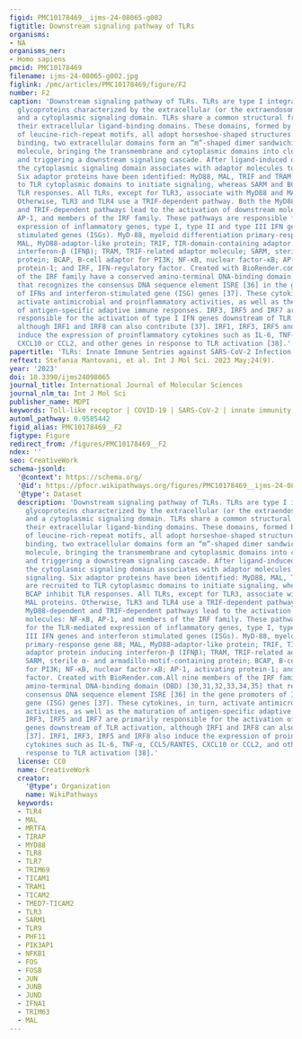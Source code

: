 ```yaml
---
figid: PMC10178469__ijms-24-08065-g002
figtitle: Downstream signaling pathway of TLRs
organisms:
- NA
organisms_ner:
- Homo sapiens
pmcid: PMC10178469
filename: ijms-24-08065-g002.jpg
figlink: /pmc/articles/PMC10178469/figure/F2
number: F2
caption: 'Downstream signaling pathway of TLRs. TLRs are type I integral membrane
  glycoproteins characterized by the extracellular (or the extraendosomal) domains
  and a cytoplasmic signaling domain. TLRs share a common structural framework in
  their extracellular ligand-binding domains. These domains, formed by varying numbers
  of leucine-rich-repeat motifs, all adopt horseshoe-shaped structures. After ligand
  binding, two extracellular domains form an “m”-shaped dimer sandwiching the ligand
  molecule, bringing the transmembrane and cytoplasmic domains into close proximity
  and triggering a downstream signaling cascade. After ligand-induced dimerization,
  the cytoplasmic signaling domain associates with adaptor molecules to transmit signaling.
  Six adaptor proteins have been identified: MyD88, MAL, TRIF and TRAM are recruited
  to TLR cytoplasmic domains to initiate signaling, whereas SARM and BCAP inhibit
  TLR responses. All TLRs, except for TLR3, associate with MyD88 and MAL proteins.
  Otherwise, TLR3 and TLR4 use a TRIF-dependent pathway. Both the MyD88-dependent
  and TRIF-dependent pathways lead to the activation of downstream molecules: NF-κB,
  AP-1, and members of the IRF family. These pathways are responsible for the TLR-mediated
  expression of inflammatory genes, type I, type II and type III IFN genes and interferon
  stimulated genes (ISGs). MyD-88, myeloid differentiation primary-response gene 88;
  MAL, MyD88-adaptor-like protein; TRIF, TIR-domain-containing adaptor protein inducing
  interferon-β (IFNβ); TRAM, TRIF-related adaptor molecule; SARM, sterile α- and armadillo-motif-containing
  protein; BCAP, B-cell adaptor for PI3K; NF-κB, nuclear factor-κB; AP-1, activating
  protein-1; and IRF, IFN-regulatory factor. Created with BioRender.com.All nine members
  of the IRF family have a conserved amino-terminal DNA-binding domain (DBD) [30,31,32,33,34,35]
  that recognizes the consensus DNA sequence element ISRE [36] in the gene promoters
  of IFNs and interferon-stimulated gene (ISG) genes [37]. These cytokines, in turn,
  activate antimicrobial and proinflammatory activities, as well as the maturation
  of antigen-specific adaptive immune responses. IRF3, IRF5 and IRF7 are primarily
  responsible for the activation of type I IFN genes downstream of TLR activation,
  although IRF1 and IRF8 can also contribute [37]. IRF1, IRF3, IRF5 and IRF8 also
  induce the expression of proinflammatory cytokines such as IL-6, TNF-α, CCL5/RANTES,
  CXCL10 or CCL2, and other genes in response to TLR activation [38].'
papertitle: 'TLRs: Innate Immune Sentries against SARS-CoV-2 Infection'
reftext: Stefania Mantovani, et al. Int J Mol Sci. 2023 May;24(9).
year: '2023'
doi: 10.3390/ijms24098065
journal_title: International Journal of Molecular Sciences
journal_nlm_ta: Int J Mol Sci
publisher_name: MDPI
keywords: Toll-like receptor | COVID-19 | SARS-CoV-2 | innate immunity | host genetics
automl_pathway: 0.9585442
figid_alias: PMC10178469__F2
figtype: Figure
redirect_from: /figures/PMC10178469__F2
ndex: ''
seo: CreativeWork
schema-jsonld:
  '@context': https://schema.org/
  '@id': https://pfocr.wikipathways.org/figures/PMC10178469__ijms-24-08065-g002.html
  '@type': Dataset
  description: 'Downstream signaling pathway of TLRs. TLRs are type I integral membrane
    glycoproteins characterized by the extracellular (or the extraendosomal) domains
    and a cytoplasmic signaling domain. TLRs share a common structural framework in
    their extracellular ligand-binding domains. These domains, formed by varying numbers
    of leucine-rich-repeat motifs, all adopt horseshoe-shaped structures. After ligand
    binding, two extracellular domains form an “m”-shaped dimer sandwiching the ligand
    molecule, bringing the transmembrane and cytoplasmic domains into close proximity
    and triggering a downstream signaling cascade. After ligand-induced dimerization,
    the cytoplasmic signaling domain associates with adaptor molecules to transmit
    signaling. Six adaptor proteins have been identified: MyD88, MAL, TRIF and TRAM
    are recruited to TLR cytoplasmic domains to initiate signaling, whereas SARM and
    BCAP inhibit TLR responses. All TLRs, except for TLR3, associate with MyD88 and
    MAL proteins. Otherwise, TLR3 and TLR4 use a TRIF-dependent pathway. Both the
    MyD88-dependent and TRIF-dependent pathways lead to the activation of downstream
    molecules: NF-κB, AP-1, and members of the IRF family. These pathways are responsible
    for the TLR-mediated expression of inflammatory genes, type I, type II and type
    III IFN genes and interferon stimulated genes (ISGs). MyD-88, myeloid differentiation
    primary-response gene 88; MAL, MyD88-adaptor-like protein; TRIF, TIR-domain-containing
    adaptor protein inducing interferon-β (IFNβ); TRAM, TRIF-related adaptor molecule;
    SARM, sterile α- and armadillo-motif-containing protein; BCAP, B-cell adaptor
    for PI3K; NF-κB, nuclear factor-κB; AP-1, activating protein-1; and IRF, IFN-regulatory
    factor. Created with BioRender.com.All nine members of the IRF family have a conserved
    amino-terminal DNA-binding domain (DBD) [30,31,32,33,34,35] that recognizes the
    consensus DNA sequence element ISRE [36] in the gene promoters of IFNs and interferon-stimulated
    gene (ISG) genes [37]. These cytokines, in turn, activate antimicrobial and proinflammatory
    activities, as well as the maturation of antigen-specific adaptive immune responses.
    IRF3, IRF5 and IRF7 are primarily responsible for the activation of type I IFN
    genes downstream of TLR activation, although IRF1 and IRF8 can also contribute
    [37]. IRF1, IRF3, IRF5 and IRF8 also induce the expression of proinflammatory
    cytokines such as IL-6, TNF-α, CCL5/RANTES, CXCL10 or CCL2, and other genes in
    response to TLR activation [38].'
  license: CC0
  name: CreativeWork
  creator:
    '@type': Organization
    name: WikiPathways
  keywords:
  - TLR4
  - MAL
  - MRTFA
  - TIRAP
  - MYD88
  - TLR8
  - TLR7
  - TRIM69
  - TICAM1
  - TRAM1
  - TICAM2
  - TMED7-TICAM2
  - TLR3
  - SARM1
  - TLR9
  - PHF11
  - PIK3AP1
  - NFKB1
  - FOS
  - FOSB
  - JUN
  - JUNB
  - JUND
  - IFNA1
  - TRIM63
  - MAL
---
```

